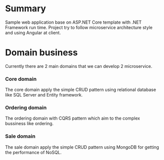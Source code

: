 # Summary
Sample web application base on ASP.NET Core template with .NET Framework run time.
Project try to follow microservice architecture style and using Angular at client.

# Domain business
Currently there are 2 main domains that we can develop 2 microservice.

### Core domain
The core domain apply the simple CRUD pattern using relational database like SQL Server and Entity framework.

### Ordering domain
The ordering domain with CQRS pattern which aim to the complex bussiness like ordering.

### Sale domain
The sale domain apply the simple CRUD pattern using MongoDB for getting the performance of NoSQL.
